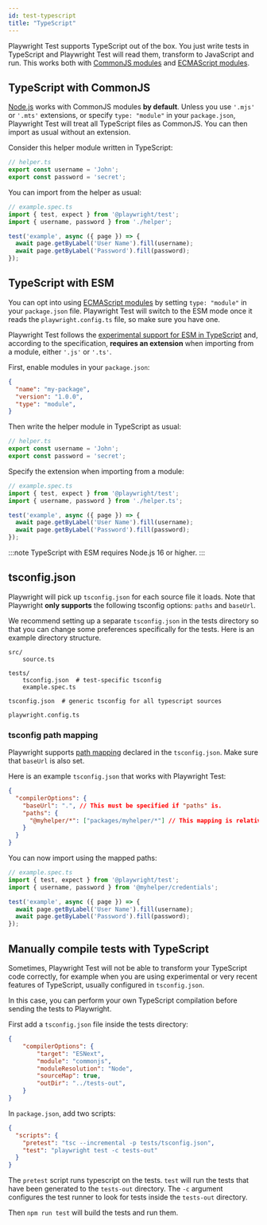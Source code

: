 ```yaml
---
id: test-typescript
title: "TypeScript"
---
```


Playwright Test supports TypeScript out of the box. You just write tests in TypeScript and Playwright Test will read them, transform to JavaScript and run. This works both with [CommonJS modules](https://nodejs.org/api/modules.html) and [ECMAScript modules](https://nodejs.org/api/esm.html).

## TypeScript with CommonJS

[Node.js](https://nodejs.org/en/) works with CommonJS modules **by default**. Unless you use `'.mjs'` or `'.mts'` extensions, or specify `type: "module"` in your `package.json`, Playwright Test will treat all TypeScript files as CommonJS. You can then import as usual without an extension.

Consider this helper module written in TypeScript:

```js
// helper.ts
export const username = 'John';
export const password = 'secret';
```

You can import from the helper as usual:

```js
// example.spec.ts
import { test, expect } from '@playwright/test';
import { username, password } from './helper';

test('example', async ({ page }) => {
  await page.getByLabel('User Name').fill(username);
  await page.getByLabel('Password').fill(password);
});
```

## TypeScript with ESM

You can opt into using [ECMAScript modules](https://nodejs.org/api/esm.html) by setting `type: "module"` in your `package.json` file. Playwright Test will switch to the ESM mode once it reads the `playwright.config.ts` file, so make sure you have one.

Playwright Test follows the [experimental support for ESM in TypeScript](https://www.typescriptlang.org/docs/handbook/esm-node.html) and, according to the specification, **requires an extension** when importing from a module, either `'.js'` or `'.ts'`.

First, enable modules in your `package.json`:

```json
{
  "name": "my-package",
  "version": "1.0.0",
  "type": "module",
}
```

Then write the helper module in TypeScript as usual:

```js
// helper.ts
export const username = 'John';
export const password = 'secret';
```

Specify the extension when importing from a module:

```js
// example.spec.ts
import { test, expect } from '@playwright/test';
import { username, password } from './helper.ts';

test('example', async ({ page }) => {
  await page.getByLabel('User Name').fill(username);
  await page.getByLabel('Password').fill(password);
});
```

:::note
TypeScript with ESM requires Node.js 16 or higher.
:::

## tsconfig.json

Playwright will pick up `tsconfig.json` for each source file it loads. Note that Playwright **only supports** the following tsconfig options: `paths` and `baseUrl`.

We recommend setting up a separate `tsconfig.json` in the tests directory so that you can change some preferences specifically for the tests. Here is an example directory structure.

```
src/
    source.ts

tests/
    tsconfig.json  # test-specific tsconfig
    example.spec.ts

tsconfig.json  # generic tsconfig for all typescript sources

playwright.config.ts
```

### tsconfig path mapping

Playwright supports [path mapping](https://www.typescriptlang.org/docs/handbook/module-resolution.html#path-mapping) declared in the `tsconfig.json`. Make sure that `baseUrl` is also set.

Here is an example `tsconfig.json` that works with Playwright Test:

```json
{
  "compilerOptions": {
    "baseUrl": ".", // This must be specified if "paths" is.
    "paths": {
      "@myhelper/*": ["packages/myhelper/*"] // This mapping is relative to "baseUrl".
    }
  }
}
```

You can now import using the mapped paths:

```js
// example.spec.ts
import { test, expect } from '@playwright/test';
import { username, password } from '@myhelper/credentials';

test('example', async ({ page }) => {
  await page.getByLabel('User Name').fill(username);
  await page.getByLabel('Password').fill(password);
});
```

## Manually compile tests with TypeScript

Sometimes, Playwright Test will not be able to transform your TypeScript code correctly, for example when you are using experimental or very recent features of TypeScript, usually configured in `tsconfig.json`.

In this case, you can perform your own TypeScript compilation before sending the tests to Playwright.

First add a `tsconfig.json` file inside the tests directory:

```json
{
    "compilerOptions": {
        "target": "ESNext",
        "module": "commonjs",
        "moduleResolution": "Node",
        "sourceMap": true,
        "outDir": "../tests-out",
    }
}
```

In `package.json`, add two scripts:

```json
{
  "scripts": {
    "pretest": "tsc --incremental -p tests/tsconfig.json",
    "test": "playwright test -c tests-out"
  }
}
```

The `pretest` script runs typescript on the tests. `test` will run the tests that have been generated to the `tests-out` directory. The `-c` argument configures the test runner to look for tests inside the `tests-out` directory.

Then `npm run test` will build the tests and run them.
